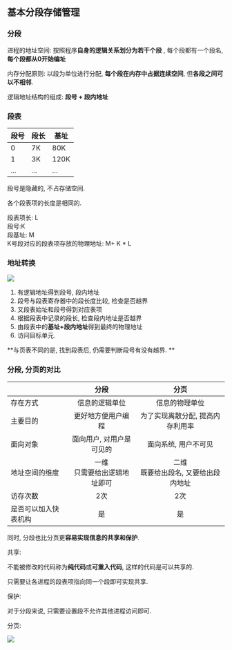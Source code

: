 ## 基本分段存储管理
### 分段
进程的地址空间: 按照程序**自身的逻辑关系划分为若干个段** , 每个段都有一个段名, **每个段都从0开始编址** 

内存分配原则: 以段为单位进行分配, **每个段在内存中占据连续空间**, 但**各段之间可以不相邻**. 

逻辑地址结构的组成: **段号 + 段内地址** 

### 段表

| 段号 | 段长 | 基址 |
| ---- | ---- | ---- |
| 0    | 7K   | 80K  |
| 1    | 3K   | 120K |
| ...  | ...  | ...  |

段号是隐藏的, 不占存储空间.

各个段表项的长度是相同的. 

段表项长: L<br>段号:K<br>段基址: M<br>K号段对应的段表项存放的物理地址: M+ K \* L

### 地址转换

![](https://gitee.com/four_four/picgo/raw/master/img/20211228192551.png)

1. 有逻辑地址得到段号, 段内地址
2. 段号与段表寄存器中的段长度比较, 检查是否越界
3. 又段表始址和段号得到对应表项
4. 根据段表中记录的段长, 检查段内地址是否越界
5. 由段表中的**基址+段内地址**得到最终的物理地址
6. 访问目标单元.



**与页表不同的是, 找到段表后, 仍需要判断段号有没有越界.
**
### 分段, 分页的对比
|                |              分段              |                  分页                  |
|:-------------- |:------------------------------:|:--------------------------------------:|
| 存在方式       |         信息的逻辑单位         |             信息的物理单位             |
| 主要目的       |       更好地方便用户编程       |    为了实现离散分配, 提高内存利用率    |
| 面向对象       |    面向用户, 对用户是可见的    |          面向系统, 用户不可见          |
| 地址空间的维度 | 一维<br>只需要给出逻辑地址即可 | 二维<br>既要给出段名, 又要给出段内地址 |
| 访存次数       |              2次               |                  2次                   |
| 是否可以加入快表机构               |      是                          |    是                                    |

同时, 分段也比分页更**容易实现信息的共享和保护**.

共享:

不能被修改的代码称为**纯代码**或**可重入代码**, 这样的代码是可以共享的.

只需要让各进程的段表项指向同一个段即可实现共享.

保护:

对于分段来说, 只需要设置段不允许其他进程访问即可.

分页: 

![](https://gitee.com/four_four/picgo/raw/master/img/20211228193829.png)

